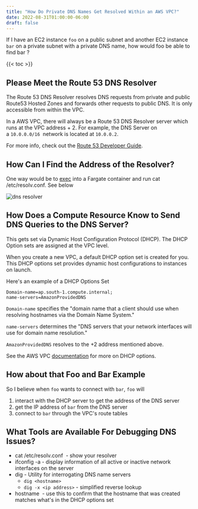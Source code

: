 ```yaml
---
title: "How Do Private DNS Names Get Resolved Within an AWS VPC?"
date: 2022-08-31T01:00:00-06:00
draft: false
---
```


If I have an EC2 instance `foo` on a public subnet and another EC2 instance `bar` on a private subnet with a private DNS name, how would foo be able to find bar ?

{{< toc >}}

## Please Meet the Route 53 DNS Resolver

The Route 53 DNS Resolver resolves DNS requests from private and public Route53 Hosted Zones and forwards other requests to public DNS. It is only accessible from within the VPC.

In a AWS VPC, there will always be a Route 53 DNS Resolver server which runs at the VPC address + 2. For example, the DNS Server on a `10.0.0.0/16`  network is located at `10.0.0.2`.

For more info, check out the [Route 53 Developer Guide](https://docs.aws.amazon.com/Route53/latest/DeveloperGuide/resolver.html).

## How Can I Find the Address of the Resolver?

One way would be to [exec](https://aws.amazon.com/blogs/containers/new-using-amazon-ecs-exec-access-your-containers-fargate-ec2/) into a Fargate container and run cat /etc/resolv.conf. See below

![dns resolver](/images/dns-resolver-ecs-exec.png)

## How Does a Compute Resource Know to Send DNS Queries to the DNS Server?

This gets set via Dynamic Host Configuration Protocol (DHCP). The DHCP Option sets are assigned at the VPC level.

When you create a new VPC, a default DHCP option set is created for you. This DHCP options set provides dynamic host configurations to instances on launch.

Here's an example of a DHCP Options Set

```dns
Domain-name=ap.south-1.compute.internal;
name-servers=AmazonProvidedDNS
```

`Domain-name` specifies the "domain name that a client should use when resolving hostnames via the Domain Name System."

`name-servers` determines the "DNS servers that your network interfaces will use for domain name resolution."

`AmazonProvidedDNS` resolves to the +2 address mentioned above.

See the AWS VPC [documentation](https://docs.aws.amazon.com/vpc/latest/userguide/DHCPOptionSetConcepts.html#ArchitectureDiagram) for more on DHCP options.

## How about that Foo and Bar Example

So I believe when `foo` wants to connect with `bar`, `foo` will

1. interact with the DHCP server to get the address of the DNS server
1. get the IP address of `bar` from the DNS server
1. connect to `bar` through the VPC's route tables

## What Tools are Available For Debugging DNS Issues?

* cat /etc/resolv.conf  - show your resolver
* ifconfig -a - display information of all active or inactive network interfaces on the server
* dig - Utility for interrogating DNS name servers
  * `dig <hostname>`
  * `dig -x <ip address>` - simplified reverse lookup
* hostname  - use this to confirm that the hostname that was created matches what's in the DHCP options set
